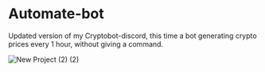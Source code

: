 # Automate-bot
Updated version of my Cryptobot-discord, this time a bot generating crypto prices every 1 hour, without giving a command.

![New Project (2) (2)](https://github.com/TechSon1c/Automate-bot/assets/109432830/b3fde2a0-1cde-4d5b-92df-e1c749b7a36e)
